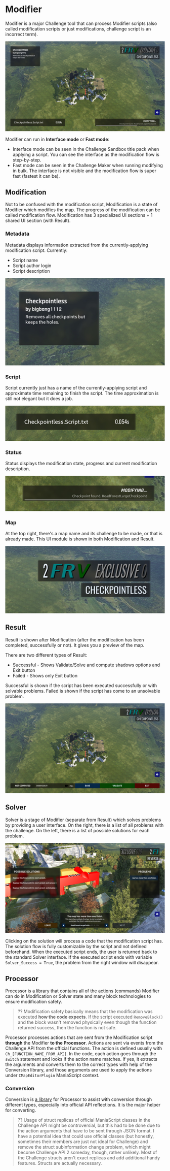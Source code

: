 # Modifier

Modifier is a major Challenge tool that can process Modifier scripts (also called modification scripts or just modifications, challenge script is an incorrect term).

![Modifier](assets/images/modifier-1.jpg "Modifier")

Modifier can run in **Interface mode** or **Fast mode**:
- Interface mode can be seen in the Challenge Sandbox title pack when applying a script. You can see the interface as the modification flow is step-by-step.
- Fast mode can be seen in the Challenge Maker when running modifying in bulk. The interface is not visible and the modification flow is super fast (fastest it can be).

## Modification

Not to be confused with the modification script, Modification is a state of Modifier which modifies the map. The progress of the modification can be called modification flow. Modification has 3 specialized UI sections + 1 shared UI section (with Result).

### Metadata

Metadata displays information extracted from the currently-applying modification script. Currently:
- Script name
- Script author login
- Script description

![Metadata](assets/images/modifier-2.jpg "Metadata")

### Script

Script currently just has a name of the currently-applying script and approximate time remaining to finish the script. The time approximation is still not elegant but it does a job.

![Script](assets/images/modifier-3.jpg "Script")

### Status

Status displays the modification state, progress and current modification description.

![Status](assets/images/modifier-4.jpg "Status")

### Map

At the top right, there's a map name and its challenge to be made, or that is already made. This UI module is shown in both Modification and Result.

![Map](assets/images/modifier-5.jpg "Map")

## Result

Result is shown after Modification (after the modification has been completed, successfully or not). It gives you a preview of the map.

There are two different types of Result:
- Successful - Shows Validate/Solve and compute shadows options and Exit button
- Failed - Shows only Exit button

Successful is shown if the script has been executed successfully or with solvable problems. Failed is shown if the script has come to an unsolvable problem.

![Result](assets/images/modifier-6.jpg "Result")

## Solver

Solver is a stage of Modifier (separate from Result) which solves problems by providing a user interface. On the right, there is a list of all problems with the challenge. On the left, there is a list of possible solutions for each problem.

![Solver](assets/images/modifier-7.jpg "Solver")

Clicking on the solution will process a code that the modification script has. The solution flow is fully customizable by the script and not defined beforehand. When the executed script ends, the user is returned back to the standard Solver interface. If the executed script ends with variable `Solver_Success = True`, the problem from the right window will disappear.

## Processor

Processor is [a library](https://github.com/challenge-project/challenge-sandbox/blob/master/Scripts/Libs/Challenge/Processor.Script.txt) that contains all of the actions (commands) Modifier can do in Modification or Solver state and many block technologies to ensure modification safety.

> ?? Modification safety basically means that the modification was executed **how the code expects**. If the script executed `RemoveBlock()` and the block wasn't removed physically even though the function returned success, then the function is not safe.

Processor processes actions that are sent from the Modification script **through** the Modifier **to the Processor**. Actions are sent via events from the Challenge API from the official functions. The action is defined usually with `Ch_[FUNCTION_NAME_FROM_API]`. In the code, each action goes through the `switch` statement and looks if the action name matches. If yes, it extracts the arguments and converts them to the correct types with help of the Conversion library, and those arguments are used to apply the actions under `CMapEditorPlugin` ManiaScript context.

### Conversion

Conversion is [a library](https://github.com/challenge-project/challenge-sandbox/blob/master/Scripts/Libs/Challenge/Conversion.Script.txt) for Processor to assist with conversion through different types, especially into official API reflections. It is the major helper for converting.

> ?? Usage of struct replicas of official ManiaScript classes in the Challenge API might be controversial, but this had to be done due to the action arguments that have to be sent through JSON format. I have a potential idea that could use official classes (but honestly, sometimes their members are just not ideal for Challenge) and remove the struct subinformation change problem, which might become Challenge API 2 someday, though, rather unlikely. Most of the Challenge structs aren't exact replicas and add additional handy features. Structs are actually necessary.
